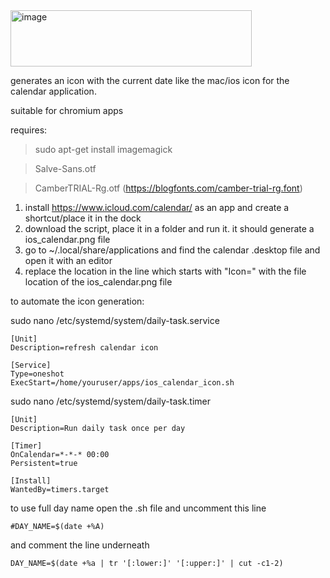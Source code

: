 <img width="386" height="90" alt="image" src="https://github.com/user-attachments/assets/267ee671-e1f4-47b2-8ce8-352f2b300e90" />


generates an icon with the current date like the mac/ios icon for the calendar application.

suitable for chromium apps

requires:

> sudo apt-get install imagemagick

> Salve-Sans.otf

> CamberTRIAL-Rg.otf (https://blogfonts.com/camber-trial-rg.font)


1. install https://www.icloud.com/calendar/ as an app and create a shortcut/place it in the dock
2. download the script, place it in a folder and run it. it should generate a ios_calendar.png file
3. go to ~/.local/share/applications and find the calendar .desktop file and open it with an editor
4. replace the location in the line which starts with "Icon=" with the file location of the ios_calendar.png file



to automate the icon generation:

sudo nano /etc/systemd/system/daily-task.service
```
[Unit]
Description=refresh calendar icon

[Service]
Type=oneshot
ExecStart=/home/youruser/apps/ios_calendar_icon.sh
```

sudo nano /etc/systemd/system/daily-task.timer
```
[Unit]
Description=Run daily task once per day

[Timer]
OnCalendar=*-*-* 00:00
Persistent=true

[Install]
WantedBy=timers.target
```

to use full day name open the .sh file and uncomment this line

`
#DAY_NAME=$(date +%A)
`

and comment the line underneath

`
DAY_NAME=$(date +%a | tr '[:lower:]' '[:upper:]' | cut -c1-2)
`
